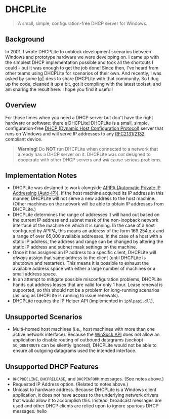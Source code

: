 # DHCPLite

> A small, simple, configuration-free DHCP server for Windows.

## Background

In 2001, I wrote DHCPLite to unblock development scenarios between Windows and prototype hardware we were developing on.
I came up with the simplest DHCP implementation possible and took all the shortcuts I could - but it was enough to get the job done!
Since then, I've heard from other teams using DHCPLite for scenarios of their own.
And recently, I was asked by some [IoT](https://en.wikipedia.org/wiki/Internet_of_Things) devs to share DHCPLite with that community.
So I dug up the code, cleaned it up a bit, got it compiling with the latest toolset, and am sharing the result here.
I hope you find it useful!

## Overview

For those times when you need a DHCP server but don't have the right hardware or software: there's DHCPLite!
DHCPLite is a small, simple, configuration-free [DHCP (Dynamic Host Configuration Protocol)](https://en.wikipedia.org/wiki/Dynamic_Host_Configuration_Protocol) server that runs on Windows and will serve IP addresses to any [RFC2131](http://www.ietf.org/rfc/rfc2131.txt)/[2132](http://www.ietf.org/rfc/rfc2132.txt) compliant device.

> **Warning!**
> Do **NOT** run DHCPLite when connected to a network that already has a DHCP server on it.
> DHCPLite was *not* designed to cooperate with other DHCP servers and *will* cause serious problems.

## Implementation Notes

- DHCPLite was designed to work alongside [APIPA (Automatic Private IP Addressing (Auto-IP))](https://en.wikipedia.org/wiki/Link-local_address).
  If the host machine acquired its IP address in this manner, DHCPLite will not serve a new address to the host machine.
  (Other machines on the network will be able to obtain IP addresses from DHCPLite.)
- DHCPLite determines the range of addresses it will hand out based on the current IP address and subnet mask of the non-loopback network interface of the machine on which it is running.
  In the case of a host configured by APIPA, this means an address of the form 169.254.x.x and a range of over 65,000 available addresses.
  In the case of a host with a static IP address, the address and range can be changed by altering the static IP address and subnet mask settings on the machine.
- Once it has assigned an IP address to a specific client, DHCPLite will *always* assign that same address to the client (until DHCPLite is shutdown and restarted).
  This means it is possible to exhaust the available address space with either a large number of machines or a small address space.
- In an attempt to mitigate possible misconfiguration problems, DHCPLite hands out address leases that are valid for only 1 hour.
  Lease renewal is supported, so this should not be a problem for long-running scenarios (as long as DHCPLite is running to issue renewals).
- DHCPLite requires the IP Helper API (implemented in `iphlpapi.dll`).

## Unsupported Scenarios

- Multi-homed host machines (i.e., host machines with more than one active network interface).
  Because the [WinSock API](https://en.wikipedia.org/wiki/Winsock) does not allow an application to disable routing of outbound datagrams (sockopt `SO_DONTROUTE` can be silently ignored), DHCPLite would not be able to ensure all outgoing datagrams used the intended interface.

## Unsupported DHCP Features

- `DHCPDECLINE`, `DHCPRELEASE`, and `DHCPINFORM` messages. (See notes above.)
- Requested IP Address option. (Related to notes above.)
- Unicast to hardware address.
  Because DHCPLite is a Windows client application, it does not have access to the underlying network drivers that would allow it to accomplish this.
  Instead, broadcast messages are used and other DHCP clients are relied upon to ignore spurious DHCP messages.
  hello
